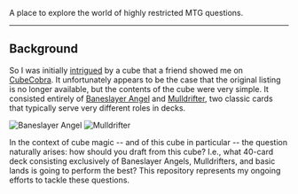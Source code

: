 
A place to explore the world of highly restricted MTG questions.

***

## Background

So I was initially [intrigued](https://xkcd.com/356/) by a cube that a friend showed me on [CubeCobra](https://cubecobra.com/).  It unfortunately appears to be the case that the original listing is no longer available, but the contents of the cube were very simple.  It consisted entirely of [Baneslayer Angel](https://gatherer.wizards.com/Pages/Card/Details.aspx?multiverseid=191065) and [Mulldrifter](https://gatherer.wizards.com/Pages/Card/Details.aspx?multiverseid=145811), two classic cards that typically serve very different roles in decks.

![Baneslayer Angel](https://gatherer.wizards.com/Handlers/Image.ashx?multiverseid=191065&type=card "Baneslayer Angel")  ![Mulldrifter](https://gatherer.wizards.com/Handlers/Image.ashx?multiverseid=145811&type=card "Mulldrifter") 

In the context of cube magic -- and of this cube in particular -- the question naturally arises: how should you draft from this cube?  I.e., what 40-card deck consisting exclusively of Baneslayer Angels, Mulldrifters, and basic lands is going to perform the best?  This repository represents my ongoing efforts to tackle these questions.

